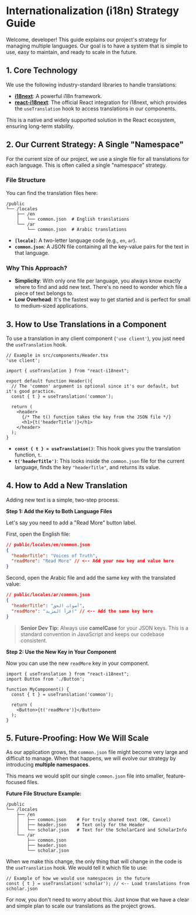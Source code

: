 # Internationalization (i18n) Strategy Guide

Welcome, developer! This guide explains our project's strategy for managing multiple languages. Our goal is to have a system that is simple to use, easy to maintain, and ready to scale in the future.

## 1. Core Technology

We use the following industry-standard libraries to handle translations:

-   **[i18next](https://www.i18next.com/)**: A powerful i18n framework.
-   **[react-i18next](https://react.i18next.com/)**: The official React integration for i18next, which provides the `useTranslation` hook to access translations in our components.

This is a native and widely supported solution in the React ecosystem, ensuring long-term stability.

## 2. Our Current Strategy: A Single "Namespace"

For the current size of our project, we use a single file for all translations for each language. This is often called a single "namespace" strategy.

### File Structure

You can find the translation files here:

```
/public
└── /locales
    ├── /en
    │   └── common.json  # English translations
    └── /ar
        └── common.json  # Arabic translations
```

-   **`[locale]`**: A two-letter language code (e.g., `en`, `ar`).
-   **`common.json`**: A JSON file containing all the key-value pairs for the text in that language.

### Why This Approach?

-   **Simplicity**: With only one file per language, you always know exactly where to find and add new text. There's no need to wonder which file a piece of text belongs to.
-   **Low Overhead**: It's the fastest way to get started and is perfect for small to medium-sized applications.

## 3. How to Use Translations in a Component

To use a translation in any client component (`'use client'`), you just need the `useTranslation` hook.

```tsx
// Example in src/components/Header.tsx
'use client';

import { useTranslation } from "react-i18next";

export default function Header(){
  // The 'common' argument is optional since it's our default, but it's good practice.
  const { t } = useTranslation('common');

  return (
    <header>
      {/* The t() function takes the key from the JSON file */}
      <h1>{t('headerTitle')}</h1>
    </header>
  );
}
```

-   **`const { t } = useTranslation()`**: This hook gives you the translation function, `t`.
-   **`t('headerTitle')`**: This looks inside the `common.json` file for the current language, finds the key `"headerTitle"`, and returns its value.

## 4. How to Add a New Translation

Adding new text is a simple, two-step process.

**Step 1: Add the Key to Both Language Files**

Let's say you need to add a "Read More" button label.

First, open the English file:

```json
// public/locales/en/common.json
{
  "headerTitle": "Voices of Truth",
  "readMore": "Read More" // <-- Add your new key and value here
}
```

Second, open the Arabic file and add the same key with the translated value:

```json
// public/locales/ar/common.json
{
  "headerTitle": "أصوات الحق",
  "readMore": "اقرأ المزيد" // <-- Add the same key here
}
```

> **Senior Dev Tip:** Always use **camelCase** for your JSON keys. This is a standard convention in JavaScript and keeps our codebase consistent.

**Step 2: Use the New Key in Your Component**

Now you can use the new `readMore` key in your component.

```tsx
import { useTranslation } from "react-i18next";
import Button from './Button';

function MyComponent() {
  const { t } = useTranslation('common');

  return (
    <Button>{t('readMore')}</Button>
  );
}
```

## 5. Future-Proofing: How We Will Scale

As our application grows, the `common.json` file might become very large and difficult to manage. When that happens, we will evolve our strategy by introducing **multiple namespaces**.

This means we would split our single `common.json` file into smaller, feature-focused files.

**Future File Structure Example:**

```
/public
└── /locales
    ├── /en
    │   ├── common.json    # For truly shared text (OK, Cancel)
    │   ├── header.json    # Text only for the Header
    │   └── scholar.json   # Text for the ScholarCard and ScholarInfo
    └── /ar
        ├── common.json
        ├── header.json
        └── scholar.json
```

When we make this change, the only thing that will change in the code is the `useTranslation` hook. We would tell it which file to use:

```tsx
// Example of how we would use namespaces in the future
const { t } = useTranslation('scholar'); // <-- Load translations from scholar.json
```

For now, you don't need to worry about this. Just know that we have a clear and simple plan to scale our translations as the project grows.